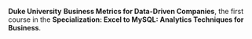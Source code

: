 **Duke University**
**Business Metrics for Data-Driven Companies**, the first course in the **Specialization: Excel to MySQL: Analytics Techniques for Business**. 
